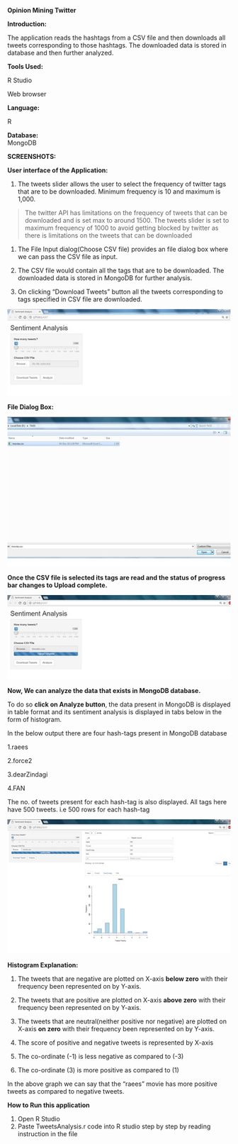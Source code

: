 **Opinion Mining Twitter**

**Introduction:**

The application reads the hashtags from a CSV file and then downloads all tweets corresponding to those hashtags. The downloaded data is stored in database and then further analyzed.

**Tools Used:**

R Studio

Web browser

**Language:**

R

**Database:**  
MongoDB


**SCREENSHOTS:**

**User interface of the Application:**

1.  The tweets slider allows the user to select the frequency of twitter tags
    that are to be downloaded. Minimum frequency is 10 and maximum is 1,000.

>   The twitter API has limitations on the frequency of tweets that can be
>   downloaded and is set max to around 1500. The tweets slider is set to
>   maximum frequency of 1000 to avoid getting blocked by twitter as there is
>   limitations on the tweets that can be downloaded

1.  The File Input dialog(Choose CSV file) provides an file dialog box where we
    can pass the CSV file as input.

2.  The CSV file would contain all the tags that are to be downloaded. The
    downloaded data is stored in MongoDB for further analysis.

3.  On clicking “Download Tweets” button all the tweets corresponding to tags
    specified in CSV file are downloaded.

 ![alt text](https://github.com/Akshay9882/SentimentAnalysis/blob/master/readme_images/1.jpg)

**File Dialog Box:**

 ![alt text](https://github.com/Akshay9882/SentimentAnalysis/blob/master/readme_images/2.jpg)

**Once the CSV file is selected its tags are read and the status of progress bar
changes to Upload complete.**

 ![alt text](https://github.com/Akshay9882/SentimentAnalysis/blob/master/readme_images/3.jpg)

**Now, We can analyze the data that exists in MongoDB database.**

To do so **click on Analyze button**, the data present in MongoDB is displayed
in table format and its sentiment analysis is displayed in tabs below in the
form of histogram.

In the below output there are four hash-tags present in MongoDB database

1.raees

2.force2

3.dearZindagi

4.FAN

The no. of tweets present for each hash-tag is also displayed. All tags here
have 500 tweets. i.e 500 rows for each hash-tag

 ![alt text](https://github.com/Akshay9882/SentimentAnalysis/blob/master/readme_images/4.jpg)

**Histogram Explanation:**

1.  The tweets that are negative are plotted on X-axis **below zero** with their
    frequency been represented on by Y-axis.

2.  The tweets that are positive are plotted on X-axis **above zero** with their
    frequency been represented on by Y-axis.

3.  The tweets that are neutral(neither positive nor negative) are plotted on
    X-axis **on zero** with their frequency been represented on by Y-axis.

4.  The score of positive and negative tweets is represented by X-axis

5.  The co-ordinate (-1) is less negative as compared to (-3)

6.  The co-ordinate (3) is more positive as compared to (1)

In the above graph we can say that the “raees” movie has more positive tweets as
compared to negative tweets.



**How to Run this application**  
1. Open R Studio 
2. Paste TweetsAnalysis.r code into R studio step by step by reading instruction in the file  

